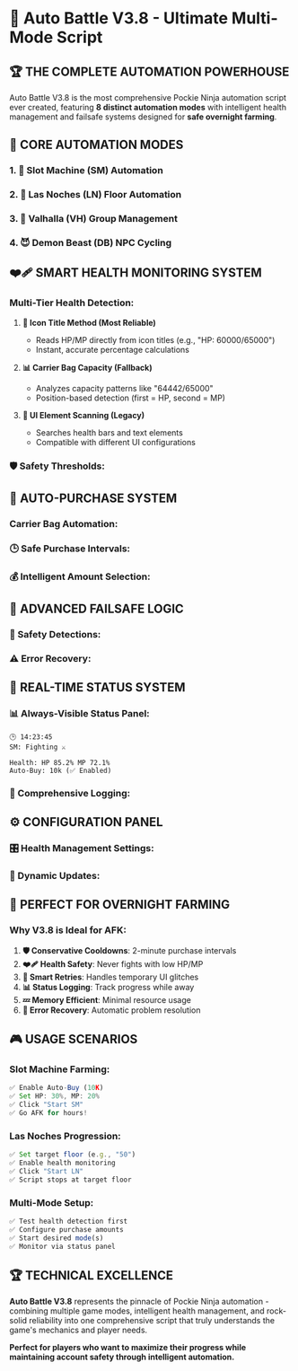 # 🎯 Auto Battle V3.8 - Ultimate Multi-Mode Script

## 🏆 **THE COMPLETE AUTOMATION POWERHOUSE**

Auto Battle V3.8 is the most comprehensive Pockie Ninja automation script ever created, featuring **8 distinct automation modes** with intelligent health management and failsafe systems designed for **safe overnight farming**.


## 🧩 **CORE AUTOMATION MODES**

### 1. 🎰 **Slot Machine (SM) Automation**

### 2. 🏯 **Las Noches (LN) Floor Automation**

### 3. 🕍 **Valhalla (VH) Group Management** 

### 4. 😈 **Demon Beast (DB) NPC Cycling**


## ❤️‍🩹 **SMART HEALTH MONITORING SYSTEM**

### **Multi-Tier Health Detection:**

1. **🎯 Icon Title Method (Most Reliable)**
   - Reads HP/MP directly from icon titles (e.g., "HP: 60000/65000")
   - Instant, accurate percentage calculations

2. **📊 Carrier Bag Capacity (Fallback)**
   - Analyzes capacity patterns like "64442/65000"
   - Position-based detection (first = HP, second = MP)

3. **📱 UI Element Scanning (Legacy)**
   - Searches health bars and text elements
   - Compatible with different UI configurations

### **🛡️ Safety Thresholds:**


## 🛒 **AUTO-PURCHASE SYSTEM**

### **Carrier Bag Automation:**

### **🕒 Safe Purchase Intervals:**

### **💰 Intelligent Amount Selection:**


## 🧠 **ADVANCED FAILSAFE LOGIC**

### **🚨 Safety Detections:**

### **⚠️ Error Recovery:**


## 🧾 **REAL-TIME STATUS SYSTEM**

### **📊 Always-Visible Status Panel:**
```
🕒 14:23:45
SM: Fighting ⚔️

Health: HP 85.2% MP 72.1%
Auto-Buy: 10k (✅ Enabled)
```

### **📝 Comprehensive Logging:**


## ⚙️ **CONFIGURATION PANEL**

### **🎛️ Health Management Settings:**

### **🔧 Dynamic Updates:**


## 🌙 **PERFECT FOR OVERNIGHT FARMING**

### **Why V3.8 is Ideal for AFK:**
1. **🛡️ Conservative Cooldowns**: 2-minute purchase intervals
2. **❤️‍🩹 Health Safety**: Never fights with low HP/MP
3. **🔄 Smart Retries**: Handles temporary UI glitches
4. **📊 Status Logging**: Track progress while away
5. **💤 Memory Efficient**: Minimal resource usage
6. **🚨 Error Recovery**: Automatic problem resolution


## 🎮 **USAGE SCENARIOS**

### **Slot Machine Farming:**
```javascript
✅ Enable Auto-Buy (10K)
✅ Set HP: 30%, MP: 20%
✅ Click "Start SM"
✅ Go AFK for hours!
```

### **Las Noches Progression:**
```javascript
✅ Set target floor (e.g., "50")
✅ Enable health monitoring
✅ Click "Start LN"  
✅ Script stops at target floor
```

### **Multi-Mode Setup:**
```javascript
✅ Test health detection first
✅ Configure purchase amounts
✅ Start desired mode(s)
✅ Monitor via status panel
```


## 🏆 **TECHNICAL EXCELLENCE**



**Auto Battle V3.8** represents the pinnacle of Pockie Ninja automation - combining multiple game modes, intelligent health management, and rock-solid reliability into one comprehensive script that truly understands the game's mechanics and player needs.

**Perfect for players who want to maximize their progress while maintaining account safety through intelligent automation.**
